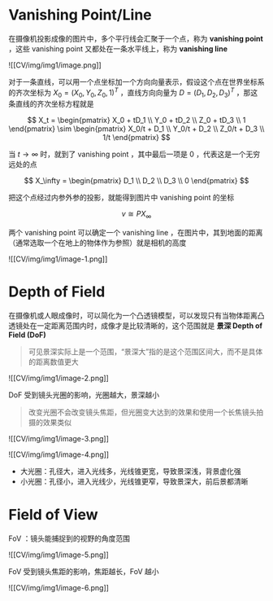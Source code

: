 
# Vanishing Point/Line

在摄像机投影成像的图片中，多个平行线会汇聚于一个点，称为 **vanishing point** ，这些 vanishing point 又都处在一条水平线上，称为 **vanishing line**

![[CV/img/img1/image.png]]

对于一条直线，可以用一个点坐标加一个方向向量表示，假设这个点在世界坐标系的齐次坐标为 $X_0 = (X_0, Y_0, Z_0, 1)^T$ ，直线方向向量为 $D = (D_1, D_2, D_3)^T$ ，那这条直线的齐次坐标方程就是

$$
X_t =
\begin{pmatrix}
X_0 + tD_1 \\
Y_0 + tD_2 \\
Z_0 + tD_3 \\
1
\end{pmatrix}
\sim
\begin{pmatrix}
X_0/t + D_1 \\
Y_0/t + D_2 \\
Z_0/t + D_3 \\
1/t
\end{pmatrix}
$$

当 $t\rightarrow \infty$ 时，就到了 vanishing point ，其中最后一项是 0 ，代表这是一个无穷远处的点

$$
X_\infty =
\begin{pmatrix}
D_1 \\
D_2 \\
D_3 \\
0
\end{pmatrix}
$$

把这个点经过内参外参的投影，就能得到图片中 vanishing point 的坐标

$$v \cong P X_\infty$$

两个 vanishing point 可以确定一个 vanishing line ，在图片中，其到地面的距离（通常选取一个在地上的物体作为参照）就是相机的高度

![[CV/img/img1/image-1.png]]

# Depth of Field

在摄像机或人眼成像时，可以简化为一个凸透镜模型，可以发现只有当物体距离凸透镜处在一定距离范围内时，成像才是比较清晰的，这个范围就是 **景深 Depth of Field (DoF)** 

>可见景深实际上是一个范围，“景深大”指的是这个范围区间大，而不是具体的距离数值更大

![[CV/img/img1/image-2.png]]

DoF 受到镜头光圈的影响，光圈越大，景深越小

>改变光圈不会改变镜头焦距，但光圈变大达到的效果和使用一个长焦镜头拍摄的效果类似

![[CV/img/img1/image-3.png]]

![[CV/img/img1/image-4.png]]

- 大光圈：孔径大，进入光线多，光线锥更宽，导致景深浅，背景虚化强
- 小光圈：孔径小，进入光线少，光线锥更窄，导致景深大，前后景都清晰

# Field of View

FoV ：镜头能捕捉到的视野的角度范围

![[CV/img/img1/image-5.png]]

FoV 受到镜头焦距的影响，焦距越长，FoV 越小

![[CV/img/img1/image-6.png]]















